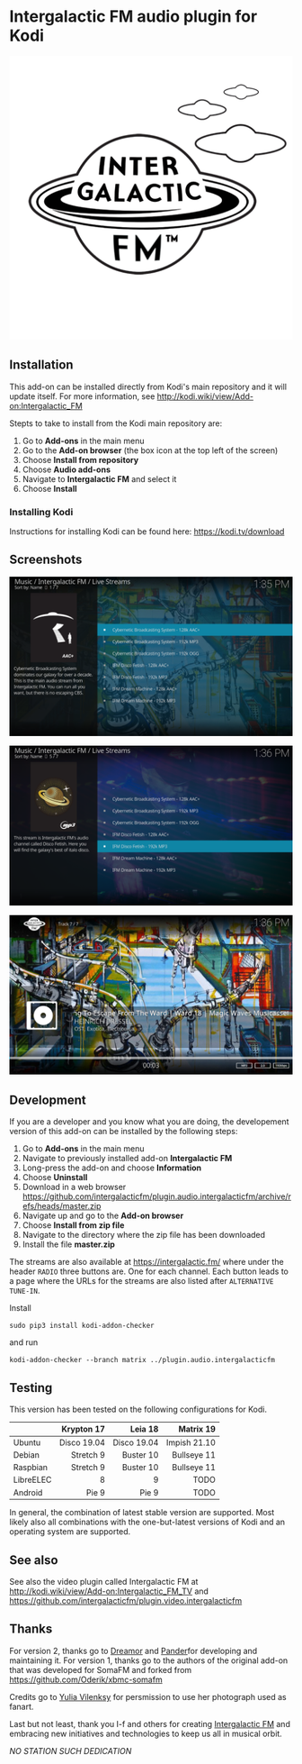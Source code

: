 # Intergalactic FM audio plugin for Kodi

![Intergalactic FM icon](resources/icon.png?raw=true)

## Installation

This add-on can be installed directly from Kodi's
main repository and it will update itself. For more information, see
http://kodi.wiki/view/Add-on:Intergalactic_FM

Stepts to take to install from the Kodi main repository are:
1. Go to **Add-ons** in the main menu
2. Go to the **Add-on browser** (the box icon at the top left of the screen)
3. Choose **Install from repository**
4. Choose **Audio add-ons**
5. Navigate to **Intergalactic FM** and select it
6. Choose **Install**

### Installing Kodi

Instructions for installing Kodi can be found here: https://kodi.tv/download

## Screenshots

![Screenshot 1](screenshots/s1.png?raw=true)

![Screenshot 2](screenshots/s2.png?raw=true)

![Screenshot 3](screenshots/s3.png?raw=true)

## Development

If you are a developer and you know what you are doing, the developement
version of this add-on can be installed by the following steps:
1. Go to **Add-ons** in the main menu
2. Navigate to previously installed add-on **Intergalactic FM**
3. Long-press the add-on and choose **Information**
4. Choose **Uninstall**
5. Download in a web browser
https://github.com/intergalacticfm/plugin.audio.intergalacticfm/archive/refs/heads/master.zip
6. Navigate up and go to the **Add-on browser**
7. Choose **Install from zip file**
8. Navigate to the directory where the zip file has been downloaded
9. Install the file **master.zip**

The streams are also available at https://intergalactic.fm/ where under the
header `RADIO` three buttons are. One for each channel. Each button leads to a
page where the URLs for the streams are also listed after `ALTERNATIVE TUNE-IN`.

Install

    sudo pip3 install kodi-addon-checker

and run

    kodi-addon-checker --branch matrix ../plugin.audio.intergalacticfm

## Testing

This version has been tested on the following configurations for Kodi.

|           |  Krypton 17 |     Leia 18 |    Matrix 19 |
|-----------|------------:|------------:|-------------:|
| Ubuntu    | Disco 19.04 | Disco 19.04 | Impish 21.10 |
| Debian    |   Stretch 9 |   Buster 10 |  Bullseye 11 |
| Raspbian  |   Stretch 9 |   Buster 10 |  Bullseye 11 |
| LibreELEC |           8 |           9 |         TODO |
| Android   |       Pie 9 |       Pie 9 |         TODO |

In general, the combination of latest stable version are supported. Most likely
also all combinations with the one-but-latest versions of Kodi and an operating
system are supported.

## See also

See also the video plugin called Intergalactic FM at
http://kodi.wiki/view/Add-on:Intergalactic_FM_TV and
https://github.com/intergalacticfm/plugin.video.intergalacticfm

## Thanks

For version 2, thanks go to [Dreamor](https://github.com/dromer) and
[Pander](https://github.com/PanderMusubi)for developing and maintaining it. For
version 1, thanks go to the authors of the original add-on that was developed
for SomaFM and forked from https://github.com/Oderik/xbmc-somafm

Credits go to [Yulia Vilenksy](http://yuliavilensky.com) for persmission to use
her photograph used as fanart.

Last but not least, thank you I-f and others for creating
[Intergalactic FM](https://intergalacticfm.com) and embracing new initiatives
and technologies to keep us all in musical orbit.

*NO STATION SUCH DEDICATION*
